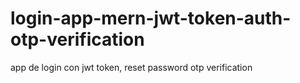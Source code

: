 # login-app-mern-jwt-token-auth-otp-verification
app de login con jwt token, reset password otp verification
